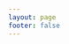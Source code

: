 ```yaml
---
layout: page
footer: false
---
```


<v-chart class="chart" :option="option" autoresize />

<script setup>
import { data as posts } from '../ex/index.data.js'
// import * as echarts from 'echarts';
import 'echarts-wordcloud';
import VChart, { THEME_KEY } from 'vue-echarts';
import { ref, provide } from 'vue';

// provide(THEME_KEY, 'dark');

function getData() {
  let dataObject = {}
  let dataArray = []
  for (let post of posts) {
    console.log(post, 'xxx')
    if (post.url == '/ex/') {
      continue
    }
    for (let tag of post.frontmatter.tags) {
      if (! (tag in dataObject)) {
        dataObject[tag] = 0
      }
      dataObject[tag] += 1
    }
  }
  for (let key in dataObject) {
    dataArray.push({
      name: key,
      value: dataObject[key],
    })
  }
  console.log(dataArray)
  return dataArray
}

const option = ref({
  series: [{
    type: 'wordCloud',
    shape: 'circle',
    keepAspect: false,
    left: 'center',
    top: 'center',
    width: '70%',
    height: '80%',
    right: null,
    bottom: null,
    sizeRange: [18, 45],
    rotationRange: [-90, 90],
    rotationStep: 45,
    gridSize: 8,
    drawOutOfBound: false,
    shrinkToFit: false,
    layoutAnimation: true,

    textStyle: {
      fontFamily: 'sans-serif',
      fontWeight: 'bold',
      // Color can be a callback function or a color string
      color: function () {
        // Random color
        return 'rgb(' + [
          Math.round(Math.random() * 160),
          Math.round(Math.random() * 160),
          Math.round(Math.random() * 160)
        ].join(',') + ')';
      }
    },
    emphasis: {
      focus: 'self',

      textStyle: {
        textShadowBlur: 10,
        textShadowColor: '#333'
      }
    },
    data: getData(),
  }],
});
</script>

<style scoped>
.chart {
  height: 100vh;
}
</style>

